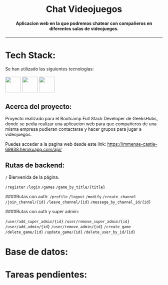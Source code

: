 


<h1 align="center">Chat Videojuegos</h1>

<h4 align="center">Aplicacion web en la que podremos chatear con compañeros en diferentes salas de videojuegos.<h4>

---
# Tech Stack:

Se han utilizado las siguientes tecnologías: <br/><br/>
 <code><img height="50" src="https://cdn.jsdelivr.net/gh/devicons/devicon/icons/laravel/laravel-plain-wordmark.svg" /></code> <code><img  height="50"  src="https://cdn.jsdelivr.net/gh/devicons/devicon/icons/heroku/heroku-plain-wordmark.svg"></code> <code><img  height="50"  src="https://cdn.jsdelivr.net/gh/devicons/devicon/icons/php/php-plain.svg"></code> 
</a></code> <br/>


## Acerca del proyecto:

Proyecto realizado para el Bootcamp Full Stack Developer de GeeksHubs, donde se pedia realizar una aplicacion web para que compañeros de una misma empresa pudieran contactarse y hacer grupos para jugar a videojuegos.

Puedes acceder a la pagina web desde este link: https://immense-castle-69938.herokuapp.com/api/

## Rutas de backend:

`/` Bienvenida de la página.


`/register`
`/login`
`/games`
`/game_by_title/{title}`

####Rutas con auth:
`/profile`
`/logout` 
`/modify`
`/create_channel`
`/join_channel/{id}`
`/leave_channel/{id}`
`/message_by_channel_id/{id}`

####Rutas con auth y super admin:

`/user/add_super_admin/{id}`
`/user/remove_super_admin/{id}`
`/user/add_admin/{id}`
`/user/remove_admin/{id}`
`/create_game`
`/delete_game/{id}`
`/update_game/{id}`
`/delete_user_by_id/{id}`

# Base de datos:

# Tareas pendientes:

